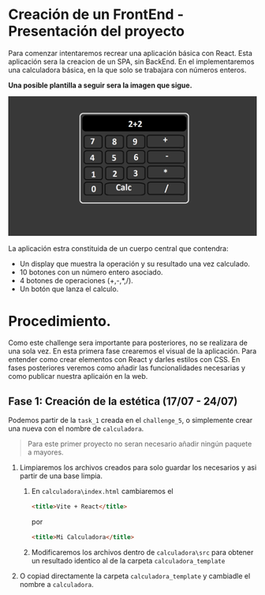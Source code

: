 # Creación de un FrontEnd - Presentación del proyecto

Para comenzar intentaremos recrear una aplicación básica con React. Esta aplicación sera la creacion de un SPA, sin BackEnd. En el implementaremos una calculadora básica, en la que solo se trabajara con números enteros.

**Una posible plantilla a seguir sera la imagen que sigue.**

![Prototipo](calc.png)

La aplicación estra constituida de un cuerpo central que contendra:
- Un display que muestra la operación y su resultado una vez calculado.
- 10 botones con un número entero asociado.
- 4 botones de operaciones (+,-,*,/).
- Un botón que lanza el calculo.

# Procedimiento.

Como este challenge sera importante para posteriores, no se realizara de una sola vez. En esta primera fase crearemos el visual de la aplicación. Para entender como crear elementos con React y darles estilos con CSS. En fases posteriores veremos como añadir las funcionalidades necesarias y como publicar nuestra aplicaión en la web.

## Fase 1: Creación de la estética (17/07 - 24/07)

Podemos partir de la `task_1` creada en el `challenge_5`, o simplemente crear una nueva con el nombre de `calculadora`.

> Para este primer proyecto no seran necesario añadir ningún paquete a mayores.

1. Limpiaremos los archivos creados para solo guardar los necesarios y asi partir de una base limpia.
    1. En `calculadora\index.html` cambiaremos el

        ```html
        <title>Vite + React</title>
        ```
        por
        ```html
        <title>Mi Calculadora</title>
        ```
    2. Modificaremos los archivos dentro de `calculadora\src` para obtener un resultado identico al de la carpeta `calculadora_template`
2. O copiad directamente la carpeta `calculadora_template` y cambiadle el nombre a `calculadora`.

